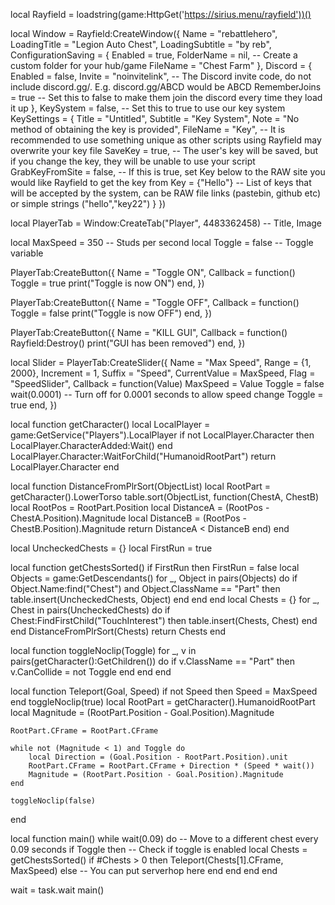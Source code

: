 local Rayfield = loadstring(game:HttpGet('https://sirius.menu/rayfield'))()

local Window = Rayfield:CreateWindow({
    Name = "rebattlehero",
    LoadingTitle = "Legion Auto Chest",
    LoadingSubtitle = "by reb",
    ConfigurationSaving = {
       Enabled = true,
       FolderName = nil, -- Create a custom folder for your hub/game
       FileName = "Chest Farm"
    },
    Discord = {
       Enabled = false,
       Invite = "noinvitelink", -- The Discord invite code, do not include discord.gg/. E.g. discord.gg/ABCD would be ABCD
       RememberJoins = true -- Set this to false to make them join the discord every time they load it up
    },
    KeySystem = false, -- Set this to true to use our key system
    KeySettings = {
       Title = "Untitled",
       Subtitle = "Key System",
       Note = "No method of obtaining the key is provided",
       FileName = "Key", -- It is recommended to use something unique as other scripts using Rayfield may overwrite your key file
       SaveKey = true, -- The user's key will be saved, but if you change the key, they will be unable to use your script
       GrabKeyFromSite = false, -- If this is true, set Key below to the RAW site you would like Rayfield to get the key from
       Key = {"Hello"} -- List of keys that will be accepted by the system, can be RAW file links (pastebin, github etc) or simple strings ("hello","key22")
    }
 })

local PlayerTab = Window:CreateTab("Player", 4483362458) -- Title, Image

local MaxSpeed = 350 -- Studs per second
local Toggle = false -- Toggle variable

PlayerTab:CreateButton({
    Name = "Toggle ON",
    Callback = function()
        Toggle = true
        print("Toggle is now ON")
    end,
})

PlayerTab:CreateButton({
    Name = "Toggle OFF",
    Callback = function()
        Toggle = false
        print("Toggle is now OFF")
    end,
})

PlayerTab:CreateButton({
    Name = "KILL GUI",
    Callback = function()
        Rayfield:Destroy()
        print("GUI has been removed")
    end,
})

local Slider = PlayerTab:CreateSlider({
    Name = "Max Speed",
    Range = {1, 2000},
    Increment = 1,
    Suffix = "Speed",
    CurrentValue = MaxSpeed,
    Flag = "SpeedSlider",
    Callback = function(Value)
        MaxSpeed = Value
        Toggle = false
        wait(0.0001) -- Turn off for 0.0001 seconds to allow speed change
        Toggle = true
    end,
})

local function getCharacter()
    local LocalPlayer = game:GetService("Players").LocalPlayer
    if not LocalPlayer.Character then
        LocalPlayer.CharacterAdded:Wait()
    end
    LocalPlayer.Character:WaitForChild("HumanoidRootPart")
    return LocalPlayer.Character
end

local function DistanceFromPlrSort(ObjectList)
    local RootPart = getCharacter().LowerTorso
    table.sort(ObjectList, function(ChestA, ChestB)
        local RootPos = RootPart.Position
        local DistanceA = (RootPos - ChestA.Position).Magnitude
        local DistanceB = (RootPos - ChestB.Position).Magnitude
        return DistanceA < DistanceB
    end)
end

local UncheckedChests = {}
local FirstRun = true

local function getChestsSorted()
    if FirstRun then
        FirstRun = false
        local Objects = game:GetDescendants()
        for _, Object in pairs(Objects) do
            if Object.Name:find("Chest") and Object.ClassName == "Part" then
                table.insert(UncheckedChests, Object)
            end
        end
    end
    local Chests = {}
    for _, Chest in pairs(UncheckedChests) do
        if Chest:FindFirstChild("TouchInterest") then
            table.insert(Chests, Chest)
        end
    end
    DistanceFromPlrSort(Chests)
    return Chests
end

local function toggleNoclip(Toggle)
    for _, v in pairs(getCharacter():GetChildren()) do
        if v.ClassName == "Part" then
            v.CanCollide = not Toggle
        end
    end
end

local function Teleport(Goal, Speed)
    if not Speed then
        Speed = MaxSpeed
    end
    toggleNoclip(true)
    local RootPart = getCharacter().HumanoidRootPart
    local Magnitude = (RootPart.Position - Goal.Position).Magnitude

    RootPart.CFrame = RootPart.CFrame

    while not (Magnitude < 1) and Toggle do
        local Direction = (Goal.Position - RootPart.Position).unit
        RootPart.CFrame = RootPart.CFrame + Direction * (Speed * wait())
        Magnitude = (RootPart.Position - Goal.Position).Magnitude
    end

    toggleNoclip(false)
end

local function main()
    while wait(0.09) do -- Move to a different chest every 0.09 seconds
        if Toggle then -- Check if toggle is enabled
            local Chests = getChestsSorted()
            if #Chests > 0 then
                Teleport(Chests[1].CFrame, MaxSpeed)
            else
                -- You can put serverhop here
            end
        end
    end
end

wait = task.wait
main()
